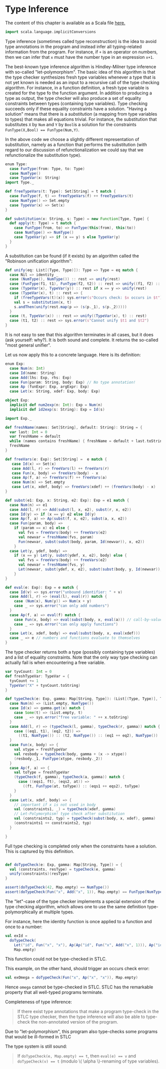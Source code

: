# Type Inference

The content of this chapter is available as a Scala file [here.](./type-inference.scala)

```scala mdoc:invisible
import scala.language.implicitConversions
```
Type inference (sometimes called type reconstruction) is the idea to avoid type annotations
in the program and instead infer all typing-related information from the program.
For instance, if ``+`` is an operator on numbers, then we can infer that ``x`` must have
the number type in an expression ``x+1``.

The best-known type inference algorithm is Hindley-Milner type inference with so-called "let-polymorphism".
The basic idea of this algorithm is that the type checker synthesizes fresh type variables
whenever a type that is not yet known is needed as an input to a recursive call of the type
checking algorithm. For instance, in a function definition, a fresh type variable is created for the type fo the function argument. In addition to producing a type as output, the type checker will also produce
a set of equality constraints between types (containing type variables). Type checking succeeds only if these equality constraints have a solution. "Having a solution" means that there is a _substitution_ (a mapping from type variables to types) that makes all equations trivial. For instance, the substitution that
substitutes ``X`` by ``Num`` and ``Y`` by ``Bool``is a solution for the constraints ``FunType(X,Bool) == FunType(Num,Y)``.

In the above code we choose a slightly different representation of substitution, namely as a function
that performs the substitution (with regard to our discussion of refunctionalization we could say
  that we refunctionalize the substitution type).

```scala mdoc
enum Type:
  case FunType(from: Type, to: Type)
  case NumType()
  case TypeVar(x: String)
import Type._

def freeTypeVars(t: Type): Set[String] = t match {
  case FunType(f, t) => freeTypeVars(f) ++ freeTypeVars(t)
  case NumType() => Set.empty
  case TypeVar(x) => Set(x)
}

def substitution(x: String, s: Type) = new Function[Type, Type] {
  def apply(t: Type) = t match {
    case FunType(from, to) => FunType(this(from), this(to))
    case NumType() => NumType()
    case TypeVar(y) => if (x == y) s else TypeVar(y)
  }
}
```
A substitution can be found (if it exists) by an algorithm called the
"Robinson unification algorithm":

```scala mdoc
def unify(eq: List[(Type, Type)]): Type => Type = eq match {
  case Nil => identity _
  case (NumType(), NumType()) :: rest => unify(rest)
  case (FunType(f1, t1), FunType(f2, t2)) :: rest => unify((f1, f2) :: (t1, t2) :: rest)
  case (TypeVar(x), TypeVar(y)) :: rest if x == y => unify(rest)
  case (TypeVar(x), t) :: rest => {
    if (freeTypeVars(t)(x)) sys.error(s"Occurs check: $x occurs in $t")
    val s = substitution(x, t)
    s.andThen(unify(rest.map(p => (s(p._1), s(p._2)))))
  }
  case (t, TypeVar(x)) :: rest => unify((TypeVar(x), t) :: rest)
  case (t1, t2) :: rest => sys.error(s"Cannot unify $t1 and $t2")
}
```
It is not easy to see that this algorithm terminates in all cases, but it does (ask yourself: why?).
It is both sound and complete. It returns the so-called "most general unifier".

Let us now apply this to a concrete language. Here is its definition:

```scala mdoc
enum Exp:
  case Num(n: Int)
  case Id(name: String)
  case Add(lhs: Exp, rhs: Exp)
  case Fun(param: String, body: Exp) // No type annotation!
  case Ap (funExpr: Exp, argExpr: Exp)
  case Let(x: String, xdef: Exp, body: Exp)

object Exp:
  implicit def num2exp(n: Int): Exp = Num(n)
  implicit def id2exp(s: String): Exp = Id(s)

import Exp._

def freshName(names: Set[String], default: String): String = {
  var last: Int = 0
  var freshName = default
  while (names contains freshName) { freshName = default + last.toString; last += 1; }
  freshName
}

def freeVars(e: Exp): Set[String] =  e match {
   case Id(x) => Set(x)
   case Add(l, r) => freeVars(l) ++ freeVars(r)
   case Fun(x, body) => freeVars(body) - x
   case Ap(f, a) => freeVars(f) ++ freeVars(a)
   case Num(n) => Set.empty
   case Let(x, xdef, body) => freeVars(xdef) ++ (freeVars(body) - x)
}

def subst(e1: Exp, x: String, e2: Exp): Exp = e1 match {
  case Num(n) => e1
  case Add(l, r) => Add(subst(l, x, e2), subst(r, x, e2))
  case Id(y) => if (x == y) e2 else Id(y)
  case Ap(f, a) => Ap(subst(f, x, e2), subst(a, x, e2))
  case Fun(param, body) =>
    if (param == x) e1 else {
      val fvs = freeVars(body) ++ freeVars(e2)
      val newvar = freshName(fvs, param)
      Fun(newvar, subst(subst(body, param, Id(newvar)), x, e2))
    }
  case Let(y, ydef, body) =>
    if (x == y) Let(y, subst(ydef, x, e2), body) else {
      val fvs = freeVars(body) ++ freeVars(e2)
      val newvar = freshName(fvs, y)
      Let(newvar, subst(ydef, x, e2), subst(subst(body, y, Id(newvar)), x, e2))
    }
}

def eval(e: Exp): Exp = e match {
  case Id(v) => sys.error("unbound identifier: " + v)
  case Add(l, r) => (eval(l), eval(r)) match {
    case (Num(x), Num(y)) => Num(x + y)
    case _ => sys.error("can only add numbers")
  }
  case Ap(f, a) => eval(f) match {
    case Fun(x, body) => eval(subst(body, x, eval(a))) // call-by-value
    case _ => sys.error("can only apply functions")
  }
  case Let(x, xdef, body) => eval(subst(body, x, eval(xdef)))
  case _ => e // numbers and functions evaluate to themselves
}

```

The type checker returns both a type (possibly containing type variables) and a list
of equality constraints. Note that the only way type checking can actually fail is
when encountering a free variable.

```scala mdoc
var tyvCount: Int = 0
def freshTypeVar: TypeVar = {
  tyvCount += 1
  TypeVar("X" + tyvCount.toString)
}

def typeCheck(e: Exp, gamma: Map[String, Type]): (List[(Type, Type)], Type) = e match {
  case Num(n) => (List.empty, NumType())
  case Id(x) => gamma.get(x) match {
    case Some(t) => (List.empty, t)
    case _ => sys.error("free variable: " ++ x.toString)
  }
  case Add(l, r) => (typeCheck(l, gamma), typeCheck(r, gamma)) match {
    case ((eq1, t1), (eq2, t2)) =>
      ((t1, NumType()) :: (t2, NumType()) :: (eq1 ++ eq2), NumType())
  }
  case Fun(x, body) => {
    val xtype = freshTypeVar
    val resbody = typeCheck(body, gamma + (x -> xtype))
    (resbody._1, FunType(xtype, resbody._2))
  }
  case Ap(f, a) => {
    val toType = freshTypeVar
    (typeCheck(f, gamma), typeCheck(a, gamma)) match {
      case ((eqs1, ft), (eqs2, at)) =>
        ((ft, FunType(at, toType)) :: (eqs1 ++ eqs2), toType)
    }
  }
  case Let(x, xdef, body) => {
    // important if x is not used in body
    val (constraints1, _) = typeCheck(xdef, gamma)
    // Let-Polymorphism! type check after substitution
    val (constraints2, typ) = typeCheck(subst(body, x, xdef), gamma)
    (constraints1 ++ constraints2, typ)
  }

}
```

Full type checking is completed only when the constraints have a solution.
This is captured by this definition.
```scala mdoc

def doTypeCheck(e: Exp, gamma: Map[String, Type]) = {
  val (constraints, resType) = typeCheck(e, gamma)
  unify(constraints)(resType)
}

assert(doTypeCheck(42, Map.empty) == NumType())
assert(doTypeCheck(Fun("x", Add("x", 1)), Map.empty) == FunType(NumType(), NumType()))
```

The "let"-case of the type checker implements a special extension of the type checking algorithm, which
allows one to use the same definition type-polymorphically at multiple types.

For instance, here the identity function is once applied to a function and once to a number:

```scala mdoc
val exId =
  doTypeCheck(
    Let("id", Fun("x", "x"), Ap(Ap("id", Fun("x", Add("x", 1))), Ap("id", 42))),
    Map.empty)
```
This function could not be type-checked in STLC.

This example, on the other hand, should trigger an occurs check error:

```scala mdoc:crash
val exOmega = doTypeCheck(Fun("x", Ap("x", "x")), Map.empty)
```

Hence `omega` cannot be type-checked in STLC. STLC has the remarkable property that all well-typed programs terminate.

Completeness of type inference:

> If there exist type annotations that make a program type-check in the STLC type checker,
> then the type inference will also be able to type-check the non-annotated version of the program.

Due to "let-polymorphism", this program also type-checks some programs that would be ill-formed in STLC

The type system is still sound:

> If `doTypeCheck(e, Map.empty) == t`, then `eval(e) == v` and `doTypeCheck(v) == t` (modulo \\( \alpha \\)-renaming of type variables).
